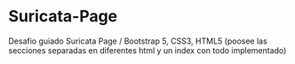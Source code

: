 # Suricata-Page
Desafio guiado Suricata Page / Bootstrap 5, CSS3, HTML5
(poosee las secciones separadas en diferentes html y un index con todo implementado)
